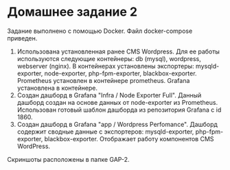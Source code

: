 # Домашнее задание 2
Задание выполнено с помощью Docker. 
Файл docker-compose приведен.
1. Использована установленная ранее CMS Wordpress. Для ее работы используются следующие контейнеры: db (mysql), wordpress, webserver (nginx). В контейнерах установлены экспортеры: mysqld-exporter, node-exporter, php-fpm-exporter, blackbox-exporter. Prometheus установлен в контейнере prometheus. Grafana установлена в контейнере.
2. Создан дашборд в Grafana "Infra / Node Exporter Full". Данный дашборд создан на основе данных от node-exporter из Prometheus. Использован готовый шаблон дашборда из репозитория Grafana c id 1860.
3. Создан дашборд в Grafana "app / Wordpress Perfomance". Дашборд содержит сводные данные с экспортеров: mysqld-exporter, php-fpm-exporter, blackbox-exporter. Отображает работу компонентов CMS WordPress.

Скриншоты расположены в папке GAP-2.

